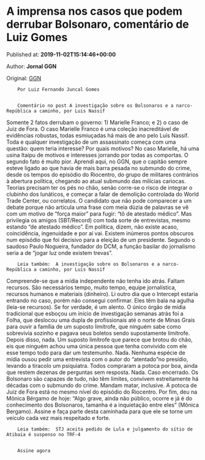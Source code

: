
# A imprensa nos casos que podem derrubar Bolsonaro, comentário de Luiz Gomes

Published at: **2019-11-02T15:14:46+00:00**

Author: **Jornal GGN**

Original: [GGN](https://jornalggn.com.br/justica/a-imprensa-nos-casos-que-podem-derrubar-bolsonaro-comentario-de-luiz-fernando-juncal-gomes/)


        Por Luiz Fernando Juncal Gomes
      

        Comentário no post A investigação sobre os Bolsonaros e a narco-República a caminho, por Luis Nassif
      
Somente 2 fatos derrubam o governo: 1) Marielle Franco; e 2) o caso de Juiz de Fora.
O caso Marielle Franco é uma coleção inacreditável de evidências robustas, todas esmiuçadas há mais de ano pelo Luís Nassif. Toda e qualquer investigação de um assassinato começa com uma questão: quem teria interesse? Por quais motivos? No caso Marielle, há uma usina Itaipu de motivos e interesses jorrando por todas as comportas. O segundo fato é muito pior.
Aprendi aqui, no GGN, que o capitão sempre esteve ligado ao que havia de mais barra pesada no submundo do crime, desde os tempos do episódio do Riocentro, do grupo de militares contrários à abertura política, chegando ao atual submundo das milícias cariocas.
Teorias precisam ter os pés no chão, senão corre-se o risco de integrar o clubinho dos lunáticos, e começar a falar de demolição controlada do World Trade Center, ou correlatos.
O candidato que não pode comparecer a um debate porque não articula uma frase com meia dúzia de palavras se vê com um motivo de “força maior” para fugir: “tô de atestado médico”. Mas privilegia os amigos (SBT/Record) com toda sorte de entrevistas, mesmo estando “de atestado médico”.
Em política, dizem, não existe acaso, coincidência, ingenuidade e por aí vai. Existem inúmeros pontos obscuros num episódio que foi decisivo para a eleição de um presidente. Segundo o saudoso Paulo Nogueira, fundador do DCM, a função basilar do jornalismo seria a de “jogar luz onde existem trevas”.

        Leia também:  A investigação sobre os Bolsonaros e a narco-República a caminho, por Luis Nassif
      
Compreende-se que a mídia independente não tenha ido atrás. Faltam recursos. São necessários tempo, muito tempo, equipe jornalística, recursos humanos e materiais (dinheiro). Li outro dia que o Intercept estaria entrando no caso, porém não consegui confirmar. Eles têm bala na agulha (leia-se recursos). Se for verdade, é um alento.
O único órgão de mídia tradicional que esboçou um início de investigação semanas atrás foi a Folha, que deslocou uma dupla de profissionais até o norte de Minas Grais para ouvir a família de um suposto limítrofe, que ninguém sabe como sobrevivia sozinho e pagava seus boletos sendo supostamente limítrofe. Depois disso, nada. Um suposto limítrofe que parece que brotou do chão, eis que ninguém achou uma única pessoa que tenha convivido com ele esse tempo todo para dar um testemunho. Nada.
Nenhuma espécie de mídia ousou pedir uma entrevista com o autor do “atentado”no presídio, levando a tiracolo um psiquiatra. Todos compraram a potoca por boa, ainda que restem dezenas de perguntas sem resposta. Nada. Caso encerrado.
Os Bolsonaro são capazes de tudo, não têm limites, convivem estreitamente há décadas com o submundo do crime. Mandam matar, inclusive. A potoca de Juiz de Fora está no mesmo nível do episódio do Riocentro.
Por fim, deu na Mônica Bérgamo de hoje: “Algo grave, ainda não público, ocorre e já é do conhecimento dos Bolsonaros, tamanha é a inquietação entre eles” (Mônica Bergamo).
Assine e faça parte desta caminhada para que ele se torne um veículo cada vez mais respeitado e forte.

        Leia também:  STJ aceita pedido de Lula e julgamento do sítio de Atibaia é suspenso no TRF-4
      

        Assine agora
      
